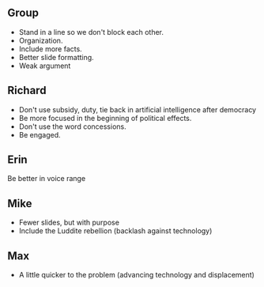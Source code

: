 
## Group
* Stand in a line so we don't block each other.
* Organization.
* Include more facts.
* Better slide formatting.
* Weak argument

## Richard
* Don't use subsidy, duty, tie back in artificial intelligence after democracy
* Be more focused in the beginning of political effects.
* Don't use the word concessions.
* Be engaged.

## Erin
Be better in voice range

## Mike
* Fewer slides, but with purpose
* Include the Luddite rebellion (backlash against technology)

## Max
* A little quicker to the problem (advancing technology and displacement)
